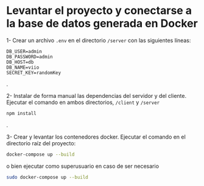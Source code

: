 # Levantar el proyecto y conectarse a la base de datos generada en Docker

1- Crear un archivo `.env` en el directorio `/server` con las siguientes líneas:
```env
DB_USER=admin
DB_PASSWORD=admin
DB_HOST=db
DB_NAME=viio
SECRET_KEY=randomKey
```
.

2- Instalar de forma manual las dependencias del servidor y del cliente. Ejecutar el comando en ambos directorios, `/client` y `/server`
```bash
npm install
```
.

3- Crear y levantar los contenedores docker. Ejecutar el comando en el directorio raíz del proyecto:
```bash
docker-compose up --build
```
o bien ejecutar como superusuario en caso de ser necesario
```bash
sudo docker-compose up --build
```
